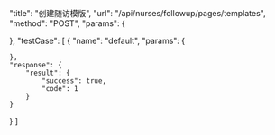 "title": "创建随访模版",
"url": "/api/nurses/followup/pages/templates",
"method": "POST",
"params": {

},
"testCase": [
  {
    "name": "default",
    "params": {

    },
    "response": {
        "result": {
            "success": true,
            "code": 1
        }
    }
  }
]